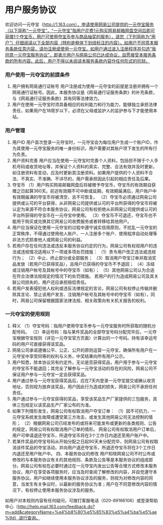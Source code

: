 
# 用户服务协议

 欢迎访问一元夺宝（http://1.163.com），申请使用网易公司提供的一元夺宝服务（以下简称“一元夺宝”，“一元夺宝”指用户花费1元购买网易邮箱网盘空间后即可获赠1个夺宝币，用户可使用夺宝币参与商品抽奖的服务），请您（下列简称为“用户”）仔细阅读以下全部内容（特别是粗体下划线标注的内容）。如用户不同意本服务条款任意内容，请勿注册或使用一元夺宝。如用户通过进入注册程序并勾选“我同意一元夺宝服务协议”，即表示用户与网易公司已达成协议，自愿接受本服务条款的所有内容。此后，用户不得以未阅读本服务条款内容作任何形式的抗辩。

### 用户使用一元夺宝的前提条件
1. 用户拥有网易通行证帐号
用户注册成为使用一元夺宝的前提是注册并拥有一个网易通行证帐号。因此，本服务协议是《网易通行证服务条款》的补充条款，与《网易通行证服务条款》具有同等法律效力。
2. 用户在使用一元夺宝时须具备相应的权利能力和行为能力，能够独立承担法律责任，如果用户在18周岁以下，必须在父母或监护人的监护参与下才能使用本站。

### 用户管理
1. 用户ID
用户首次登录一元夺宝时，一元夺宝会为每位用户生成一个账户ID，作为其使用一元夺宝服务的唯一身份标识，用户需要对其账户项下发生的所有行为负责。
2. 用户资料完善
用户应当在使用一元夺宝时完善个人资料，包括但不限于个人手机号码或收货地址等，并保证个人资料的真实、完整、合法有效并及时更新，如注册资料有变动，应及时更新其注册资料。如果用户提供的个人资料不合法、不真实、不准确、不详尽的，用户需承担因此引起的相应责任及后果。
3. 夺宝币
（1）用户购买网易邮箱网盘后将被赠予夺宝币，夺宝币的有效期自获赠之日起算360天。前述有效期不可中断或延期，有效期届满后，用户账户中有效期届满的夺宝币将被清空，且不可恢复。
（2）夺宝币必须通过网易公司提供或认可的平台获得，从非网易公司提供或认可的平台所获得的夺宝币将被认定为来源不符合本服务协议，网易公司有权拒绝从非网易公司提供或认可的平台所获得的夺宝币在一元夺宝中使用。
（3）夺宝币不可退还，夺宝币也不能用于购买或兑换其它网易公司收费服务或者转移给其他用户。
4. 用户应当保证在使用一元夺宝的过程中遵守诚实信用原则，不扰乱一元夺宝的正常秩序，不得通过使用他人账户、一人注册多个账户、使用程序自动处理等非法方式损害他人或网易公司的利益。
5. 若用户存在任何违法或违反本服务协议约定的行为，网易公司有权视用户的违法或违规情况适用以下一项或多项处罚措施：
（1）责令用户改正违法或违规行为；
（2）中止、终止部分或全部服务；
（3）取消用户夺宝订单并取消奖品发放（若用户已获得奖品），且用户已获得的夺宝币不予退回；
（4）冻结或注销用户帐号及其帐号中的夺宝币（如有）；
（5）其他网易公司认为合适在符合法律法规规定的情况下的处罚措施。
若用户的行为造成网易公司及其关联公司损失的，用户还应承担赔偿责任。
6. 若用户发表侵犯他人权利或违反法律规定的言论，网易公司有权停止传输并删除其言论、禁止该用户发言、注销用户帐号及其帐号中的夺宝币（如有），同时，网易公司保留根据国家法律法规、相关政策向有关机关报告的权利。
 
### 一元夺宝的使用规则
1. 释义
（1）夺宝号码：指用户使用夺宝币参与一元夺宝服务时所获取的随机分配号码。
（2）幸运号码：指与某件奖品的全部夺宝号码分配完毕后，一元夺宝根据夺宝规则（详见一元夺宝官方页面）计算出的一个号码。持有该幸运号码的用户可直接获得该奖品。
2. 网易公司承诺遵循公平、公正、公开的原则运营一元夺宝，确保所有用户在一元夺宝中享受同等的权利与义务，中奖结果向所有用户公示。
3. 用户知悉，除本协议另有约定外，无论是否获得奖品，用户用于参与一元夺宝的夺宝币不能退回；其完全了解参与一元夺宝活动的存在的风险，网易公司不保证用户参与一元夺宝一定会获得奖品。
4. 用户通过参与一元夺宝获得奖品后，应在7天内登录一元夺宝提交或确认收货地址，否则视为放弃该奖品，用户因此行为造成的损失，网易公司不承担任何责任。
5. 用户通过参与一元夺宝获得的奖品，享受该奖品生产厂家提供的三包服务，具体三包规定以该奖品生产厂家公布的为准。
6. 如果下列情形发生，网易公司有权取消用户夺宝订单：
（1）因不可抗力、一元夺宝系统发生故障或遭受第三方攻击，或发生其他网易公司无法控制的情形；
（2）根据网易公司已经发布的或将来可能发布或更新的各类规则、公告的规定，网易公司有权取消用户订单的情形。
网易公司有权取消用户订单后，用户可申请退还夺宝币，所退夺宝币将在3个工作日内退还至用户账户中。
7. 若某件奖品的夺宝号码从开始分配之日起90天未分配完毕，则网易公司有权取消该件奖品的夺宝活动，并向用户退还夺宝币，所退还夺宝币将在3个工作日内退还至用户账户中。
四、本服务协议的修改
用户知晓网易公司不时公布或修改的与本服务协议有关的其他规则、条款及公告等是本服务协议的组成部分。网易公司有权在必要时通过在一元夺宝内发出公告等合理方式修改本服务协议，用户在享受各项服务时，应当及时查阅了解修改的内容，并自觉遵守本服务协议。用户如继续使用本服务协议涉及的服务，则视为对修改内容的同意，当发生有关争议时，以最新的服务协议为准；用户在不同意修改内容的情况下，有权停止使用本服务协议涉及的服务。

如用户对本规则内容有任何疑问，可拨打客服电话（020-89166106）或登录帮助中心（http://help.mail.163.com/feedback.do?m=add&categoryName=%e4%b8%80%e5%85%83%e5%a4%ba%e5%ae%9d）进行查询。